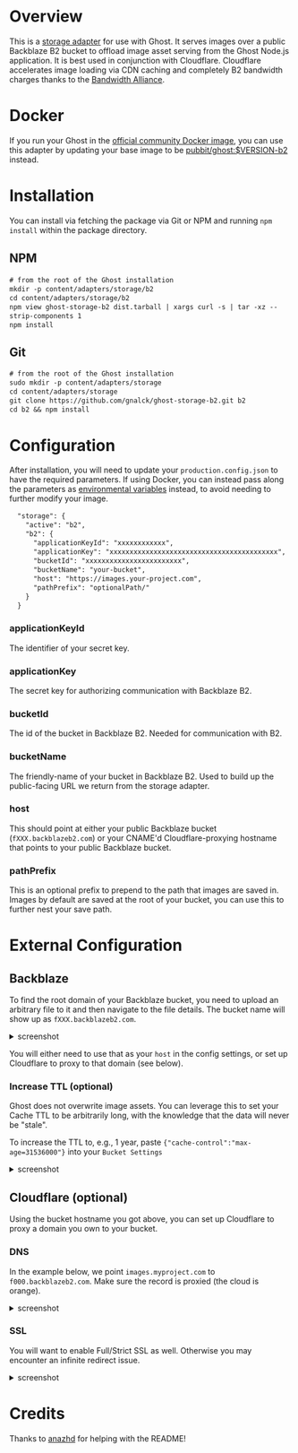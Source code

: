 # Overview
This is a [storage adapter](https://ghost.org/docs/concepts/storage-adapters/) for use with Ghost. It serves images over a public Backblaze B2 bucket to offload image asset serving from the Ghost Node.js application. It is best used in conjunction with Cloudflare. Cloudflare accelerates image loading via CDN caching and completely B2 bandwidth charges thanks to the [Bandwidth Alliance](https://www.cloudflare.com/bandwidth-alliance/).

# Docker
If you run your Ghost in the [official community Docker image](), you can use this adapter by updating your base image to be [pubbit/ghost:$VERSION-b2]() instead. 

# Installation
You can install via fetching the package via Git or NPM and running `npm install` within the package directory. 

## NPM
```
# from the root of the Ghost installation
mkdir -p content/adapters/storage/b2
cd content/adapters/storage/b2
npm view ghost-storage-b2 dist.tarball | xargs curl -s | tar -xz --strip-components 1
npm install
```

## Git
```
# from the root of the Ghost installation
sudo mkdir -p content/adapters/storage
cd content/adapters/storage
git clone https://github.com/gnalck/ghost-storage-b2.git b2
cd b2 && npm install
```

# Configuration
After installation, you will need to update your `production.config.json` to have the required parameters. If using Docker, you can instead pass along the parameters as [environmental variables](https://ghost.org/docs/concepts/config/#running-ghost-with-config-env-variables) instead, to avoid needing to further modify your image.

```
  "storage": {
    "active": "b2",
    "b2": {
      "applicationKeyId": "xxxxxxxxxxxx",
      "applicationKey": "xxxxxxxxxxxxxxxxxxxxxxxxxxxxxxxxxxxxxxxxxx",
      "bucketId": "xxxxxxxxxxxxxxxxxxxxxxxx",
      "bucketName": "your-bucket",
      "host": "https://images.your-project.com",
      "pathPrefix": "optionalPath/" 
    }
  }
```

### applicationKeyId
The identifier of your secret key.

### applicationKey
The secret key for authorizing communication with Backblaze B2.

### bucketId
The id of the bucket in Backblaze B2. Needed for communication with B2.

### bucketName
The friendly-name of your bucket in Backblaze B2. Used to build up the public-facing URL we return from the storage adapter.

### host
This should point at either your public Backblaze bucket (`fXXX.backblazeb2.com`) or your CNAME'd Cloudflare-proxying hostname that points to your public Backblaze bucket.

### pathPrefix
This is an optional prefix to prepend to the path that images are saved in. Images by default are saved at the root of your bucket, you can use this to further nest your save path.

# External Configuration
## Backblaze
To find the root domain of your Backblaze bucket, you need to upload an arbitrary file to it and then navigate to the file details. The bucket name will show up as `fXXX.backblazeb2.com`.

<details>
<summary>screenshot</summary>

![the domain from the image details](b2-domain.png)
</details>

You will either need to use that as your `host` in the config settings, or set up Cloudflare to proxy to that domain (see below).

### Increase TTL (optional)
Ghost does not overwrite image assets. You can leverage this to set your Cache TTL to be arbitrarily long, with the knowledge that the data will never be "stale".

To increase the TTL to, e.g., 1 year, paste `{"cache-control":"max-age=31536000"}` into your `Bucket Settings`

<details>
<summary>screenshot</summary>

![updating the cache-control in bucket settings](b2-cache-config.png)
</details>

## Cloudflare (optional)
Using the bucket hostname you got above, you can set up Cloudflare to proxy a domain you own to your bucket.

### DNS
In the example below, we point `images.myproject.com` to `f000.backblazeb2.com`. Make sure the record is proxied (the cloud is orange).

<details>
<summary>screenshot</summary>

![dns](cloudflare-dns.png)
</details>

### SSL
You will want to enable Full/Strict SSL as well. Otherwise you may encounter an infinite redirect issue.

<details>
<summary>screenshot</summary>

![dns](cloudflare-ssl.png)
</details>

# Credits
Thanks to [anazhd](https://github.com/anazhd/) for helping with the README!
